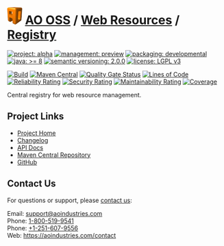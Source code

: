 # [<img src="ao-logo.png" alt="AO Logo" width="35" height="40">](https://github.com/ao-apps) [AO OSS](https://github.com/ao-apps/ao-oss) / [Web Resources](https://github.com/ao-apps/ao-web-resources) / [Registry](https://github.com/ao-apps/ao-web-resources-registry)

[![project: alpha](https://oss.aoapps.com/ao-badges/project-alpha.svg)](https://aoindustries.com/life-cycle#project-alpha)
[![management: preview](https://oss.aoapps.com/ao-badges/management-preview.svg)](https://aoindustries.com/life-cycle#management-preview)
[![packaging: developmental](https://oss.aoapps.com/ao-badges/packaging-developmental.svg)](https://aoindustries.com/life-cycle#packaging-developmental)  
[![java: &gt;= 8](https://oss.aoapps.com/ao-badges/java-8.svg)](https://docs.oracle.com/javase/8/)
[![semantic versioning: 2.0.0](https://oss.aoapps.com/ao-badges/semver-2.0.0.svg)](http://semver.org/spec/v2.0.0.html)
[![license: LGPL v3](https://oss.aoapps.com/ao-badges/license-lgpl-3.0.svg)](https://www.gnu.org/licenses/lgpl-3.0)

[![Build](https://github.com/ao-apps/ao-web-resources-registry/workflows/Build/badge.svg?branch=master)](https://github.com/ao-apps/ao-web-resources-registry/actions?query=workflow%3ABuild)
[![Maven Central](https://maven-badges.herokuapp.com/maven-central/com.aoapps/ao-web-resources-registry/badge.svg)](https://maven-badges.herokuapp.com/maven-central/com.aoapps/ao-web-resources-registry)
[![Quality Gate Status](https://sonarcloud.io/api/project_badges/measure?branch=master&project=com.aoapps%3Aao-web-resources-registry&metric=alert_status)](https://sonarcloud.io/dashboard?branch=master&id=com.aoapps%3Aao-web-resources-registry)
[![Lines of Code](https://sonarcloud.io/api/project_badges/measure?branch=master&project=com.aoapps%3Aao-web-resources-registry&metric=ncloc)](https://sonarcloud.io/component_measures?branch=master&id=com.aoapps%3Aao-web-resources-registry&metric=ncloc)  
[![Reliability Rating](https://sonarcloud.io/api/project_badges/measure?branch=master&project=com.aoapps%3Aao-web-resources-registry&metric=reliability_rating)](https://sonarcloud.io/component_measures?branch=master&id=com.aoapps%3Aao-web-resources-registry&metric=Reliability)
[![Security Rating](https://sonarcloud.io/api/project_badges/measure?branch=master&project=com.aoapps%3Aao-web-resources-registry&metric=security_rating)](https://sonarcloud.io/component_measures?branch=master&id=com.aoapps%3Aao-web-resources-registry&metric=Security)
[![Maintainability Rating](https://sonarcloud.io/api/project_badges/measure?branch=master&project=com.aoapps%3Aao-web-resources-registry&metric=sqale_rating)](https://sonarcloud.io/component_measures?branch=master&id=com.aoapps%3Aao-web-resources-registry&metric=Maintainability)
[![Coverage](https://sonarcloud.io/api/project_badges/measure?branch=master&project=com.aoapps%3Aao-web-resources-registry&metric=coverage)](https://sonarcloud.io/component_measures?branch=master&id=com.aoapps%3Aao-web-resources-registry&metric=Coverage)

Central registry for web resource management.

## Project Links
* [Project Home](https://oss.aoapps.com/web-resources/registry/)
* [Changelog](https://oss.aoapps.com/web-resources/registry/changelog)
* [API Docs](https://oss.aoapps.com/web-resources/registry/apidocs/)
* [Maven Central Repository](https://central.sonatype.com/artifact/com.aoapps/ao-web-resources-registry)
* [GitHub](https://github.com/ao-apps/ao-web-resources-registry)

## Contact Us
For questions or support, please [contact us](https://aoindustries.com/contact):

Email: [support@aoindustries.com](mailto:support@aoindustries.com)  
Phone: [1-800-519-9541](tel:1-800-519-9541)  
Phone: [+1-251-607-9556](tel:+1-251-607-9556)  
Web: https://aoindustries.com/contact
